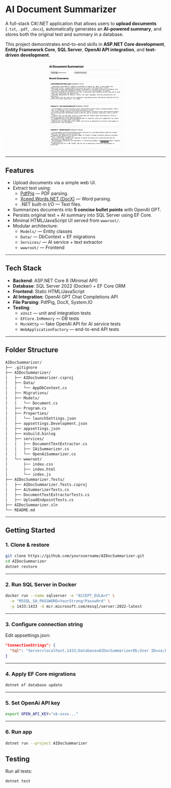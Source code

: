 # AI Document Summarizer

A full-stack C#/.NET application that allows users to **upload documents** (`.txt`, `.pdf`, `.docx`), automatically generates an **AI-powered summary**, and stores both the original text and summary in a database.

This project demonstrates end-to-end skills in **ASP.NET Core development**, **Entity Framework Core**, **SQL Server**, **OpenAI API integration**, and **test-driven development**.

![Demo](./images/demo.gif)

---

## Features

- Upload documents via a simple web UI.
- Extract text using:
  - [PdfPig](https://github.com/UglyToad/PdfPig) — PDF parsing.
  - [Xceed.Words.NET (DocX)](https://github.com/xceedsoftware/DocX) — Word parsing.
  - .NET built-in I/O — Text files.
- Summarizes documents into **5 concise bullet points** with OpenAI GPT.
- Persists original text + AI summary into SQL Server using EF Core.
- Minimal HTML/JavaScript UI served from `wwwroot/`.
- Modular architecture:
  - `Models/` — Entity classes
  - `Data/` — DbContext + EF migrations
  - `Services/` — AI service + text extractor
  - `wwwroot/` — Frontend

---

## Tech Stack

- **Backend**: ASP.NET Core 8 (Minimal API)  
- **Database**: SQL Server 2022 (Docker) + EF Core ORM  
- **Frontend**: Static HTML/JavaScript  
- **AI Integration**: OpenAI GPT Chat Completions API  
- **File Parsing**: PdfPig, DocX, System.IO  
- **Testing**:  
  - `xUnit` — unit and integration tests  
  - `EFCore.InMemory` — DB tests  
  - `MockHttp` — fake OpenAI API for AI service tests  
  - `WebApplicationFactory` — end-to-end API tests  

---

## Folder Structure

```text
AIDocSummarizer/
├── .gitignore
├── AIDocSummarizer/
│   ├── AIDocSummarizer.csproj
│   ├── Data/
│   │   └── AppDbContext.cs
│   ├── Migrations/
│   ├── Models/
│   │   └── Document.cs
│   ├── Program.cs
│   ├── Properties/
│   │   └── launchSettings.json
│   ├── appsettings.Development.json
│   ├── appsettings.json
│   ├── msbuild.binlog
│   ├── services/
│   │   ├── DocumentTextExtractor.cs
│   │   ├── IAiSummarizer.cs
│   │   └── OpenAiSummarizer.cs
│   └── wwwroot/
│       ├── index.css
│       ├── index.html
│       └── index.js
├── AIDocSummarizer.Tests/
│   ├── AIDocSummarizer.Tests.csproj
│   ├── AiSummarizerTests.cs
│   ├── DocumentTextExtractorTests.cs
│   ├── UploadEndpointTests.cs
├── AIDocSummarizer.sln
└── README.md
```

---

## Getting Started

### 1. Clone & restore

```bash
git clone https://github.com/yourusername/AIDocSummarizer.git
cd AIDocSummarizer
dotnet restore
```

---
### 2. Run SQL Server in Docker
```bash
docker run --name sqlserver -e "ACCEPT_EULA=Y" \
  -e "MSSQL_SA_PASSWORD=YourStrong!Passw0rd" \
  -p 1433:1433 -d mcr.microsoft.com/mssql/server:2022-latest
```

---
### 3. Configure connection string
Edit appsettings.json:

```json
"ConnectionStrings": {
  "Sql": "Server=localhost,1433;Database=AIDocSummarizerDb;User ID=sa;Password=YourStrong!Passw0rd;Encrypt=True;TrustServerCertificate=True"
}
```

---
### 4. Apply EF Core migrations
```bash
dotnet ef database update
```

---
### 5. Set OpenAi API key
```bash
export OPEN_API_KEY="sk-xxxx..."
```

---
### 6. Run app
```bash
dotnet run --project AIDocSummarizer
```

## Testing
Run all tests:

```bash
dotnet test
```